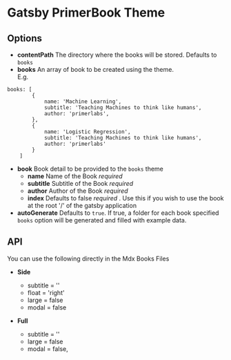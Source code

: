 # Gatsby PrimerBook Theme

## Options

- **contentPath** The directory where the books will be stored. Defaults to `books` 	
- **books** An array of book to be created using the theme.  
E.g. 

```
books: [
		{
			name: 'Machine Learning',
			subtitle: 'Teaching Machines to think like humans',
			author: 'primerlabs',
		},
		{
			name: 'Logistic Regression',
			subtitle: 'Teaching Machines to think like humans',
			author: 'primerlabs'
		}
	]
```
- **book** Book detail to be provided to the `books` theme 
    - **name** Name of the Book *required*
    - **subtitle** Subtitle of the Book *required*
    - **author** Author of the Book *required*
    - **index** Defaults to false *required* . Use this if you wish to use the book at the root '/' of the gatsby application
- **autoGenerate** Defaults to `true`. If true, a folder for each book specified `books` option will be generated and filled with example data. 




## API

You can use the following directly in the Mdx Books Files

- **Side**
	- subtitle = ''
	- float = 'right'
	- large = false
	- modal = false

- **Full**
	- subtitle = ''
	- large = false
	- modal = false,
